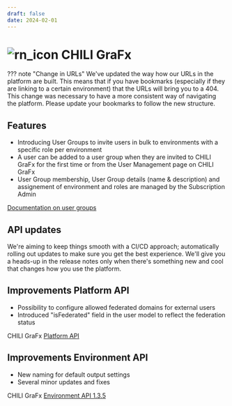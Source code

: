 ```yaml
---
draft: false
date: 2024-02-01
---
```


# ![rn_icon](https://chilipublishdocs.imgix.net/logos/CHILI_LOGOS_OK-04.svg) CHILI GraFx

??? note "Change in URLs"
	We've updated the way how our URLs in the platform are built.
    This means that if you have bookmarks (especially if they are linking to a certain environment) that the URLs will bring you to a 404.
    This change was necessary to have a more consistent way of navigating the platform.
    Please update your bookmarks to follow the new structure.
    
<!-- more -->

## Features

- Introducing User Groups to invite users in bulk to environments with a specific role per environment
- A user can be added to a user group when they are invited to CHILI GraFx for the first time or from the User Management page on CHILI GraFx
- User Group membership, User Group details (name & description) and assignement of environment and roles are managed by the Subscription Admin

[Documentation on user groups](/CHILI-GraFx/guides/manage-user-groups/)

## API updates

We're aiming to keep things smooth with a CI/CD approach; automatically rolling out updates to make sure you get the best experience. We'll give you a heads-up in the release notes only when there's something new and cool that changes how you use the platform.

## Improvements Platform API

- Possibility to configure allowed federated domains for external users
- Introduced "isFederated" field in the user model to reflect the federation status

CHILI GraFx [Platform API](https://api.chiligrafx.com/swagger/index.html)

## Improvements Environment API

- New naming for default output settings
- Several minor updates and fixes

CHILI GraFx [Environment API 1.3.5](/GraFx-Developers/#environment-api)

